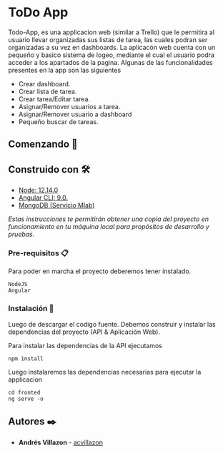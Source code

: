 # ToDo App

Todo-App, es una applicacion web (similar a Trello) que le permitira al usuario llevar organizadas sus listas de tarea, las cuales podran ser organizadas a su vez en dashboards.
La aplicacón web cuenta con un pequeño y basico sistema de logeo, mediante el cual el usuario podra acceder a los apartados de la pagina. 
Algunas de las funcionalidades presentes en la app son las siguientes

* Crear dashboard.
* Crear lista de tarea.
* Crear tarea/Editar tarea.
* Asignar/Remover usuarios a tarea.
* Asignar/Remover usuario a dashboard
* Pequeño buscar de tareas.


## Comenzando 🚀

## Construido con 🛠️

* [Node: 12.14.0](https://nodejs.org/en/)
* [Angular CLI: 9.0.](https://angular.io)
* [MongoDB (Servicio Mlab)](https://mlab.com)

_Estas instrucciones te permitirán obtener una copia del proyecto en funcionamiento en tu máquina local para propósitos de desarrollo y pruebas._

### Pre-requisitos 📋

Para poder en marcha el proyecto deberemos tener instalado.

```
NodeJS
Angular
```

### Instalación 🔧

Luego de descargar el codigo fuente. 
Debemos construir y instalar las dependencias del proyecto (API & Aplicación Web).

Para instalar las dependencias de la API ejecutamos 

```
npm install
```

Luego instalaremos las dependencias necesarias para ejecutar la applicacion

```
cd fronted
ng serve -o 
```

## Autores ✒️

* **Andrés Villazon** - [acvillazon](https://github.com/acvillazon)

